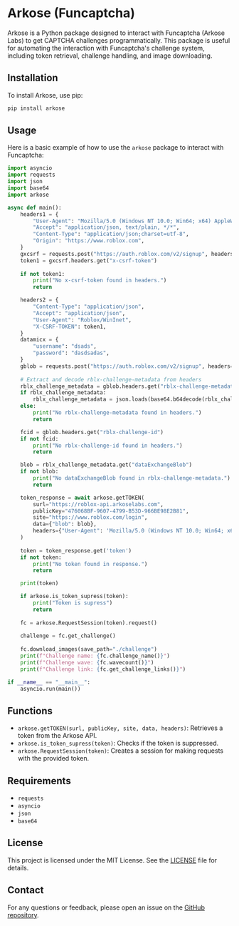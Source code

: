# Arkose (Funcaptcha)

Arkose is a Python package designed to interact with Funcaptcha (Arkose Labs) to get CAPTCHA challenges programmatically. This package is useful for automating the interaction with Funcaptcha's challenge system, including token retrieval, challenge handling, and image downloading.

## Installation

To install Arkose, use pip:

```bash
pip install arkose
```

## Usage

Here is a basic example of how to use the `arkose` package to interact with Funcaptcha:

```python
import asyncio
import requests
import json
import base64
import arkose

async def main():
    headers1 = {
        "User-Agent": "Mozilla/5.0 (Windows NT 10.0; Win64; x64) AppleWebKit/537.36 (KHTML, like Gecko) Chrome/86.0.4240.75 Safari/537.36",
        "Accept": "application/json, text/plain, */*",
        "Content-Type": "application/json;charset=utf-8",
        "Origin": "https://www.roblox.com",
    }
    gxcsrf = requests.post("https://auth.roblox.com/v2/signup", headers=headers1)
    token1 = gxcsrf.headers.get("x-csrf-token")
    
    if not token1:
        print("No x-csrf-token found in headers.")
        return

    headers2 = {
        "Content-Type": "application/json",
        "Accept": "application/json",
        "User-Agent": "Roblox/WinInet",
        "X-CSRF-TOKEN": token1,
    }
    datamicx = {
        "username": "dsads",
        "password": "dasdsadas",
    }
    gblob = requests.post("https://auth.roblox.com/v2/signup", headers=headers2, json=datamicx)
    
    # Extract and decode rblx-challenge-metadata from headers
    rblx_challenge_metadata = gblob.headers.get("rblx-challenge-metadata")
    if rblx_challenge_metadata:
        rblx_challenge_metadata = json.loads(base64.b64decode(rblx_challenge_metadata).decode())
    else:
        print("No rblx-challenge-metadata found in headers.")
        return

    fcid = gblob.headers.get("rblx-challenge-id")
    if not fcid:
        print("No rblx-challenge-id found in headers.")
        return

    blob = rblx_challenge_metadata.get("dataExchangeBlob")
    if not blob:
        print("No dataExchangeBlob found in rblx-challenge-metadata.")
        return

    token_response = await arkose.getTOKEN(
        surl="https://roblox-api.arkoselabs.com",
        publicKey="476068BF-9607-4799-B53D-966BE98E2B81",
        site="https://www.roblox.com/login",
        data={"blob": blob},
        headers={"User-Agent": 'Mozilla/5.0 (Windows NT 10.0; Win64; x64) AppleWebKit/537.36 (KHTML, like Gecko) Chrome/102.0.0.0 Safari/537.36'}
    )
    
    token = token_response.get('token')
    if not token:
        print("No token found in response.")
        return

    print(token)

    if arkose.is_token_supress(token):
        print("Token is supress")
        return
    
    fc = arkose.RequestSession(token).request()
    
    challenge = fc.get_challenge()
    
    fc.download_images(save_path="./challenge")
    print(f"Challenge name: {fc.challenge_name()}")
    print(f"Challenge wave: {fc.wavecount()}")
    print(f"Challenge link: {fc.get_challenge_links()}")

if __name__ == "__main__":
    asyncio.run(main())
```

## Functions

- `arkose.getTOKEN(surl, publicKey, site, data, headers)`: Retrieves a token from the Arkose API.
- `arkose.is_token_supress(token)`: Checks if the token is suppressed.
- `arkose.RequestSession(token)`: Creates a session for making requests with the provided token.

## Requirements

- `requests`
- `asyncio`
- `json`
- `base64`

## License

This project is licensed under the MIT License. See the [LICENSE](LICENSE) file for details.

## Contact

For any questions or feedback, please open an issue on the [GitHub repository](https://github.com/Micxzy/arkose).
